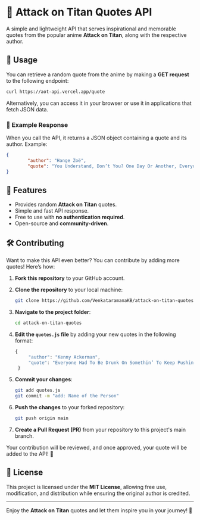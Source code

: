 # 🏹 Attack on Titan Quotes API

A simple and lightweight API that serves inspirational and memorable quotes from the popular anime **Attack on Titan**, along with the respective author.

## 🚀 Usage

You can retrieve a random quote from the anime by making a **GET request** to the following endpoint:

```sh
curl https://aot-api.vercel.app/quote
```

Alternatively, you can access it in your browser or use it in applications that fetch JSON data.

### 📌 Example Response

When you call the API, it returns a JSON object containing a quote and its author. Example:

```json
{
        "author": "Hange Zoë",
        "quote": "You Understand, Don’t You? One Day Or Another, Everyone You Care About Eventually Dies. It’s Something We Simply Can’t Accept. It’s A Realization That Could Drive You Insane."
}
```

## 🌟 Features

- Provides random **Attack on Titan** quotes.
- Simple and fast API response.
- Free to use with **no authentication required**.
- Open-source and **community-driven**.

## 🛠️ Contributing

Want to make this API even better? You can contribute by adding more quotes! Here’s how:

1. **Fork this repository** to your GitHub account.
2. **Clone the repository** to your local machine:
   ```sh
   git clone https://github.com/VenkataramanaKB/attack-on-titan-quotes.git
   ```
3. **Navigate to the project folder**:
   ```sh
   cd attack-on-titan-quotes
   ```
4. **Edit the `quotes.js` file** by adding your new quotes in the following format:

   ```js
   {
        "author": "Kenny Ackerman",
        "quote": "Everyone Had To Be Drunk On Somethin’ To Keep Pushing On … Everyone Was A Slave To Something."
    }
   ```

5. **Commit your changes**:
   ```sh
   git add quotes.js
   git commit -m "add: Name of the Person"
   ```
6. **Push the changes** to your forked repository:
   ```sh
   git push origin main
   ```
7. **Create a Pull Request (PR)** from your repository to this project's main branch.

Your contribution will be reviewed, and once approved, your quote will be added to the API! 🎉

## 📜 License

This project is licensed under the **MIT License**, allowing free use, modification, and distribution while ensuring the original author is credited.

---

Enjoy the **Attack on Titan** quotes and let them inspire you in your journey! 🚀

